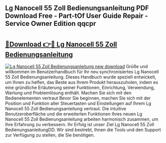 ## Lg Nanocell 55 Zoll Bedienungsanleitung PDF Download Free - Part-tOf User Guide Repair - Service Owner Edition qqcpr

# <h2><a href="http://df0r5k.blite.top/?on=Lg+Nanocell+55+Zoll+Bedienungsanleitung">🔗Download 👉🔴 Lg Nanocell 55 Zoll Bedienungsanleitung</a></h2>

[![Lg Nanocell 55 Zoll Bedienungsanleitung new download](https://i.imgur.com/lujVjoI.png)](http://df0r5k.blite.top/?on=Lg+Nanocell+55+Zoll+Bedienungsanleitung)
Grüße und willkommen im Benutzerhandbuch für Ihr neu synchronisiertes Lg Nanocell 55 Zoll Bedienungsanleitung. Dieses Handbuch wurde speziell entwickelt, um Ihnen zu helfen, das Beste aus Ihrem Produkt herauszuholen, indem es eine gründliche Erläuterung seiner Funktionen, Einrichtung, Verwendung, Wartung und Problemlösung enthält. Machen Sie sich mit den Bedienelementen vertraut Bevor Sie beginnen, machen Sie sich mit der Position und Funktion aller Steuertasten und Einstellungen auf Ihrem Lg Nanocell 55 Zoll Bedienungsanleitung vertraut. Die intuitive Benutzeroberfläche und die erweiterten Funktionen Ihres neuen Lg Nanocell 55 Zoll Bedienungsanleitung arbeiten harmonisch zusammen, um Ihre Erfahrung zu verbessern. Ihr Erfolg ist unser Ziel Lg Nanocell 55 Zoll BedienungsanleitungDD. Wir sind bestrebt, Ihnen die Tools und den Support zur Verfügung zu stellen, die Sie benötigen.
